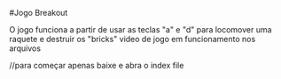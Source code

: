 #Jogo Breakout
<p>O jogo funciona a partir de usar as teclas "a" e "d" para locomover uma raquete e destruir os "bricks" video de jogo em funcionamento nos arquivos</p>
//para começar apenas baixe e abra o index file
